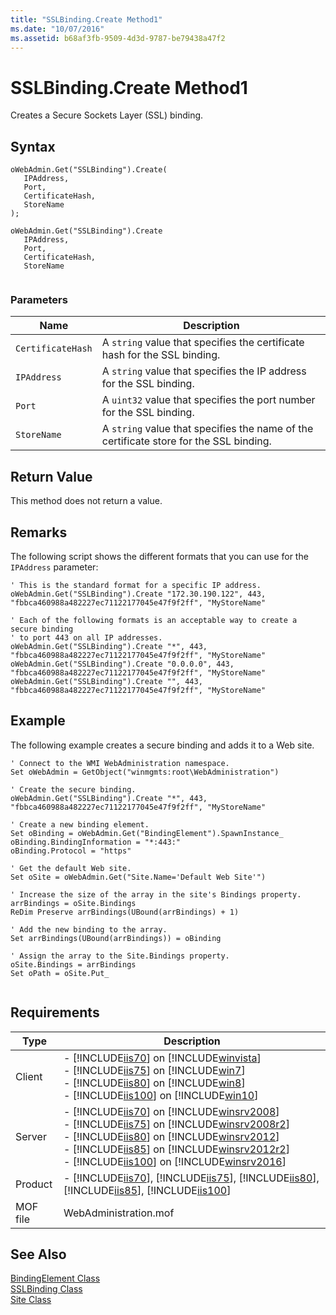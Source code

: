 ```yaml
---
title: "SSLBinding.Create Method1"
ms.date: "10/07/2016"
ms.assetid: b68af3fb-9509-4d3d-9787-be79438a47f2
---
```

# SSLBinding.Create Method1
Creates a Secure Sockets Layer (SSL) binding.  
  
## Syntax  
  
```jscript#  
oWebAdmin.Get("SSLBinding").Create(  
   IPAddress,  
   Port,  
   CertificateHash,  
   StoreName  
);  
```  
  
```vbs  
oWebAdmin.Get("SSLBinding").Create  
   IPAddress,  
   Port,  
   CertificateHash,  
   StoreName  
  
```  
  
### Parameters  
  
|Name|Description|  
|----------|-----------------|  
|`CertificateHash`|A `string` value that specifies the certificate hash for the SSL binding.|  
|`IPAddress`|A `string` value that specifies the IP address for the SSL binding.|  
|`Port`|A `uint32` value that specifies the port number for the SSL binding.|  
|`StoreName`|A `string` value that specifies the name of the certificate store for the SSL binding.|  
  
## Return Value  
 This method does not return a value.  
  
## Remarks  
 The following script shows the different formats that you can use for the `IPAddress` parameter:  
  
```  
' This is the standard format for a specific IP address.  
oWebAdmin.Get("SSLBinding").Create "172.30.190.122", 443, "fbbca460988a482227ec71122177045e47f9f2ff", "MyStoreName"  
  
' Each of the following formats is an acceptable way to create a secure binding   
' to port 443 on all IP addresses.  
oWebAdmin.Get("SSLBinding").Create "*", 443, "fbbca460988a482227ec71122177045e47f9f2ff", "MyStoreName"  
oWebAdmin.Get("SSLBinding").Create "0.0.0.0", 443, "fbbca460988a482227ec71122177045e47f9f2ff", "MyStoreName"  
oWebAdmin.Get("SSLBinding").Create "", 443, "fbbca460988a482227ec71122177045e47f9f2ff", "MyStoreName"  
```  
  
## Example  
 The following example creates a secure binding and adds it to a Web site.  
  
```  
' Connect to the WMI WebAdministration namespace.  
Set oWebAdmin = GetObject("winmgmts:root\WebAdministration")  
  
' Create the secure binding.  
oWebAdmin.Get("SSLBinding").Create "*", 443, "fbbca460988a482227ec71122177045e47f9f2ff", "MyStoreName"  
  
' Create a new binding element.  
Set oBinding = oWebAdmin.Get("BindingElement").SpawnInstance_  
oBinding.BindingInformation = "*:443:"  
oBinding.Protocol = "https"  
  
' Get the default Web site.  
Set oSite = oWebAdmin.Get("Site.Name='Default Web Site'")  
  
' Increase the size of the array in the site's Bindings property.  
arrBindings = oSite.Bindings  
ReDim Preserve arrBindings(UBound(arrBindings) + 1)  
  
' Add the new binding to the array.   
Set arrBindings(UBound(arrBindings)) = oBinding  
  
' Assign the array to the Site.Bindings property.  
oSite.Bindings = arrBindings   
Set oPath = oSite.Put_  
  
```  
  
## Requirements  
  
|Type|Description|  
|----------|-----------------|  
|Client|-   [!INCLUDE[iis70](../wmi-provider/includes/iis70-md.md)] on [!INCLUDE[winvista](../wmi-provider/includes/winvista-md.md)]<br />-   [!INCLUDE[iis75](../wmi-provider/includes/iis75-md.md)] on [!INCLUDE[win7](../wmi-provider/includes/win7-md.md)]<br />-   [!INCLUDE[iis80](../wmi-provider/includes/iis80-md.md)] on [!INCLUDE[win8](../wmi-provider/includes/win8-md.md)]<br />-   [!INCLUDE[iis100](../wmi-provider/includes/iis100-md.md)] on [!INCLUDE[win10](../wmi-provider/includes/win10-md.md)]|  
|Server|-   [!INCLUDE[iis70](../wmi-provider/includes/iis70-md.md)] on [!INCLUDE[winsrv2008](../wmi-provider/includes/winsrv2008-md.md)]<br />-   [!INCLUDE[iis75](../wmi-provider/includes/iis75-md.md)] on [!INCLUDE[winsrv2008r2](../wmi-provider/includes/winsrv2008r2-md.md)]<br />-   [!INCLUDE[iis80](../wmi-provider/includes/iis80-md.md)] on [!INCLUDE[winsrv2012](../wmi-provider/includes/winsrv2012-md.md)]<br />-   [!INCLUDE[iis85](../wmi-provider/includes/iis85-md.md)] on [!INCLUDE[winsrv2012r2](../wmi-provider/includes/winsrv2012r2-md.md)]<br />-   [!INCLUDE[iis100](../wmi-provider/includes/iis100-md.md)] on [!INCLUDE[winsrv2016](../wmi-provider/includes/winsrv2016-md.md)]|  
|Product|-   [!INCLUDE[iis70](../wmi-provider/includes/iis70-md.md)], [!INCLUDE[iis75](../wmi-provider/includes/iis75-md.md)], [!INCLUDE[iis80](../wmi-provider/includes/iis80-md.md)], [!INCLUDE[iis85](../wmi-provider/includes/iis85-md.md)], [!INCLUDE[iis100](../wmi-provider/includes/iis100-md.md)]|  
|MOF file|WebAdministration.mof|  
  
## See Also  
 [BindingElement Class](../wmi-provider/bindingelement-class.md)   
 [SSLBinding Class](../wmi-provider/sslbinding-class.md)   
 [Site Class](../wmi-provider/site-class.md)
